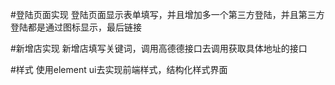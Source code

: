 #登陆页面实现
登陆页面显示表单填写，并且增加多一个第三方登陆，并且第三方登陆都是通过图标显示，最后链接




#新增店实现
新增店填写关键词，调用高德德接口去调用获取具体地址的接口


#样式
使用element ui去实现前端样式，结构化样式界面